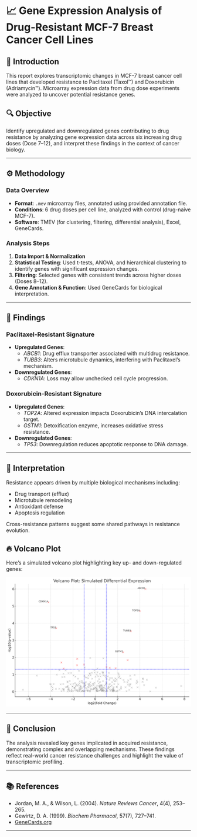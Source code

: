 # 📈 Gene Expression Analysis of Drug-Resistant MCF-7 Breast Cancer Cell Lines

## 🧬 Introduction
This report explores transcriptomic changes in MCF-7 breast cancer cell lines that developed resistance to Paclitaxel (Taxol™) and Doxorubicin (Adriamycin™). Microarray expression data from drug dose experiments were analyzed to uncover potential resistance genes.

## 🔍 Objective
Identify upregulated and downregulated genes contributing to drug resistance by analyzing gene expression data across six increasing drug doses (Dose 7–12), and interpret these findings in the context of cancer biology.

---

## ⚙️ Methodology

### Data Overview
- **Format**: `.mev` microarray files, annotated using provided annotation file.
- **Conditions**: 6 drug doses per cell line, analyzed with control (drug-naive MCF-7).
- **Software**: TMEV (for clustering, filtering, differential analysis), Excel, GeneCards.

### Analysis Steps
1. **Data Import & Normalization**
2. **Statistical Testing**: Used t-tests, ANOVA, and hierarchical clustering to identify genes with significant expression changes.
3. **Filtering**: Selected genes with consistent trends across higher doses (Doses 8–12).
4. **Gene Annotation & Function**: Used GeneCards for biological interpretation.

---

## 🧬 Findings

### Paclitaxel-Resistant Signature
- **Upregulated Genes**:
  - *ABCB1*: Drug efflux transporter associated with multidrug resistance.
  - *TUBB3*: Alters microtubule dynamics, interfering with Paclitaxel’s mechanism.
- **Downregulated Genes**:
  - *CDKN1A*: Loss may allow unchecked cell cycle progression.

### Doxorubicin-Resistant Signature
- **Upregulated Genes**:
  - *TOP2A*: Altered expression impacts Doxorubicin’s DNA intercalation target.
  - *GSTM1*: Detoxification enzyme, increases oxidative stress resistance.
- **Downregulated Genes**:
  - *TP53*: Downregulation reduces apoptotic response to DNA damage.

---

## 🧠 Interpretation
Resistance appears driven by multiple biological mechanisms including:
- Drug transport (efflux)
- Microtubule remodeling
- Antioxidant defense
- Apoptosis regulation

Cross-resistance patterns suggest some shared pathways in resistance evolution.

## 🔥 Volcano Plot

Here’s a simulated volcano plot highlighting key up- and down-regulated genes:

![Volcano Plot](figures/volcanoPlt.png)


---

## 🧪 Conclusion
The analysis revealed key genes implicated in acquired resistance, demonstrating complex and overlapping mechanisms. These findings reflect real-world cancer resistance challenges and highlight the value of transcriptomic profiling.

---

## 📚 References
- Jordan, M. A., & Wilson, L. (2004). *Nature Reviews Cancer*, 4(4), 253–265.
- Gewirtz, D. A. (1999). *Biochem Pharmacol*, 57(7), 727–741.
- [GeneCards.org](https://www.genecards.org)

---

